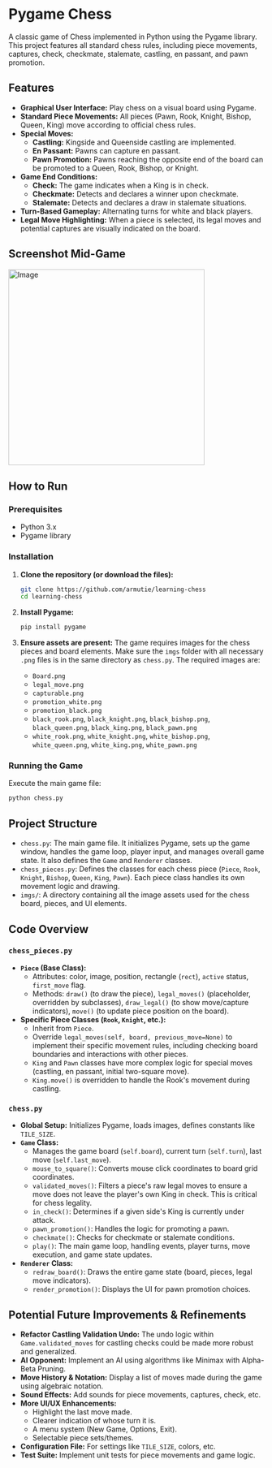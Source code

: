 # Pygame Chess

A classic game of Chess implemented in Python using the Pygame library. This project features all standard chess rules, including piece movements, captures, check, checkmate, stalemate, castling, en passant, and pawn promotion.

## Features

*   **Graphical User Interface:** Play chess on a visual board using Pygame.
*   **Standard Piece Movements:** All pieces (Pawn, Rook, Knight, Bishop, Queen, King) move according to official chess rules.
*   **Special Moves:**
    *   **Castling:** Kingside and Queenside castling are implemented.
    *   **En Passant:** Pawns can capture en passant.
    *   **Pawn Promotion:** Pawns reaching the opposite end of the board can be promoted to a Queen, Rook, Bishop, or Knight.
*   **Game End Conditions:**
    *   **Check:** The game indicates when a King is in check.
    *   **Checkmate:** Detects and declares a winner upon checkmate.
    *   **Stalemate:** Detects and declares a draw in stalemate situations.
*   **Turn-Based Gameplay:** Alternating turns for white and black players.
*   **Legal Move Highlighting:** When a piece is selected, its legal moves and potential captures are visually indicated on the board.

## Screenshot Mid-Game

<img width="386" alt="Image" src="https://github.com/user-attachments/assets/a583dbf7-8140-46ba-a42b-d23f102ae1a3" />

## How to Run

### Prerequisites

*   Python 3.x
*   Pygame library

### Installation

1.  **Clone the repository (or download the files):**
    ```bash
    git clone https://github.com/armutie/learning-chess
    cd learning-chess
    ```

2.  **Install Pygame:**
    ```bash
    pip install pygame
    ```

3.  **Ensure assets are present:**
    The game requires images for the chess pieces and board elements. Make sure the `imgs` folder with all necessary `.png` files is in the same directory as `chess.py`. The required images are:
    *   `Board.png`
    *   `legal_move.png`
    *   `capturable.png`
    *   `promotion_white.png`
    *   `promotion_black.png`
    *   `black_rook.png`, `black_knight.png`, `black_bishop.png`, `black_queen.png`, `black_king.png`, `black_pawn.png`
    *   `white_rook.png`, `white_knight.png`, `white_bishop.png`, `white_queen.png`, `white_king.png`, `white_pawn.png`

### Running the Game

Execute the main game file:

```bash
python chess.py
```

## Project Structure

*   `chess.py`: The main game file. It initializes Pygame, sets up the game window, handles the game loop, player input, and manages overall game state. It also defines the `Game` and `Renderer` classes.
*   `chess_pieces.py`: Defines the classes for each chess piece (`Piece`, `Rook`, `Knight`, `Bishop`, `Queen`, `King`, `Pawn`). Each piece class handles its own movement logic and drawing.
*   `imgs/`: A directory containing all the image assets used for the chess board, pieces, and UI elements.

## Code Overview

### `chess_pieces.py`

*   **`Piece` (Base Class):**
    *   Attributes: color, image, position, rectangle (`rect`), `active` status, `first_move` flag.
    *   Methods: `draw()` (to draw the piece), `legal_moves()` (placeholder, overridden by subclasses), `draw_legal()` (to show move/capture indicators), `move()` (to update piece position on the board).
*   **Specific Piece Classes (`Rook`, `Knight`, etc.):**
    *   Inherit from `Piece`.
    *   Override `legal_moves(self, board, previous_move=None)` to implement their specific movement rules, including checking board boundaries and interactions with other pieces.
    *   `King` and `Pawn` classes have more complex logic for special moves (castling, en passant, initial two-square move).
    *   `King.move()` is overridden to handle the Rook's movement during castling.

### `chess.py`

*   **Global Setup:** Initializes Pygame, loads images, defines constants like `TILE_SIZE`.
*   **`Game` Class:**
    *   Manages the game board (`self.board`), current turn (`self.turn`), last move (`self.last_move`).
    *   `mouse_to_square()`: Converts mouse click coordinates to board grid coordinates.
    *   `validated_moves()`: Filters a piece's raw legal moves to ensure a move does not leave the player's own King in check. This is critical for chess legality.
    *   `in_check()`: Determines if a given side's King is currently under attack.
    *   `pawn_promotion()`: Handles the logic for promoting a pawn.
    *   `checkmate()`: Checks for checkmate or stalemate conditions.
    *   `play()`: The main game loop, handling events, player turns, move execution, and game state updates.
*   **`Renderer` Class:**
    *   `redraw_board()`: Draws the entire game state (board, pieces, legal move indicators).
    *   `render_promotion()`: Displays the UI for pawn promotion choices.

## Potential Future Improvements & Refinements

*   **Refactor Castling Validation Undo:** The undo logic within `Game.validated_moves` for castling checks could be made more robust and generalized.
*   **AI Opponent:** Implement an AI using algorithms like Minimax with Alpha-Beta Pruning.
*   **Move History & Notation:** Display a list of moves made during the game using algebraic notation.
*   **Sound Effects:** Add sounds for piece movements, captures, check, etc.
*   **More UI/UX Enhancements:**
    *   Highlight the last move made.
    *   Clearer indication of whose turn it is.
    *   A menu system (New Game, Options, Exit).
    *   Selectable piece sets/themes.
*   **Configuration File:** For settings like `TILE_SIZE`, colors, etc.
*   **Test Suite:** Implement unit tests for piece movements and game logic.
